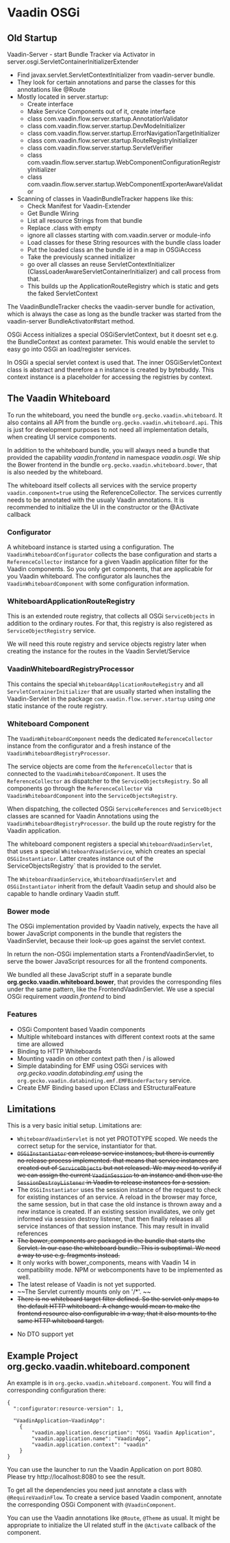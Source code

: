 # Vaadin OSGi

## Old Startup

Vaadin-Server - start Bundle Tracker via Activator in server.osgi.ServletContainerInitializerExtender

* Find javax.servlet.ServletContextInitializer from vaadin-server bundle. 
* They look for certain annotations and parse the classes for this annotations like @Route
* Mostly located in server.startup:
    * Create interface
    * Make Service Components out of it, create interface
    * class com.vaadin.flow.server.startup.AnnotationValidator
    * class com.vaadin.flow.server.startup.DevModeInitializer
    * class com.vaadin.flow.server.startup.ErrorNavigationTargetInitializer
    * class com.vaadin.flow.server.startup.RouteRegistryInitializer
    * class com.vaadin.flow.server.startup.ServletVerifier
    * class com.vaadin.flow.server.startup.WebComponentConfigurationRegistryInitializer
    * class com.vaadin.flow.server.startup.WebComponentExporterAwareValidator
* Scanning of classes in VaadinBundleTracker happens like this:
    * Check  Manifest for Vaadin-Extender
    * Get Bundle Wiring
    * List all resource Strings from that bundle
    * Replace .class with empty
    * ignore all classes starting with com.vaadin.server or module-info
    * Load classes for these String resources with the bundle class loader
    * Put the loaded class an the bundle id in a map in OSGiAccess
    * Take the previously scanned initializer
    * go over all classes an reuse ServletContextInitializer (ClassLoaderAwareServletContainerInitializer) and call process from that.
    * This builds up the ApplicationRouteRegistry which is static and gets the faked ServletContext

The VaadinBundleTracker checks the vaadin-server bundle for activation, which is always the case as long as the bundle tracker was started from the vaadin-server BundleActivator#start method.

OSGi Access initializes a special OSGiServletContext, but it doesnt set e.g. the BundleContext as context parameter. This would enable the servlet to easy go into OSGi an load/register services. 

In OSGi a special servlet context is used that. The inner OSGiServletContext class is abstract and therefore a n instance is created by bytebuddy. This context instance is a placeholder for accessing the registries by context.

## The Vaadin Whiteboard

To run the whiteboard, you need the bundle `org.gecko.vaadin.whiteboard`. It also contains all API from the bundle `org.gecko.vaadin.whiteboard.api`. This is just for development purposes to not need all implementation details, when creating UI service components.

In addition to the whiteboard bundle, you will always need a bundle that provided the capability *vaadin.frontend* in namespace *vaadin.osgi*. We ship the Bower frontend in the bundle `org.gecko.vaadin.whiteboard.bower`, that is also needed by the whiteboard.

The whiteboard itself collects all services with the service property `vaadin.component=true` using the ReferenceCollector. The services currently needs to be annotated with the usualy Vaadin annotations. It is recommended to initialize the UI in the constructor or the @Activate callback

### Configurator
A whiteboard instance is started using a configuration. The `VaadinWhiteboardConfigurator` collects the base configuration and starts a `ReferenceCollector` instance for a given Vaadin application filter for the Vaadin components. So you only get components, that are applicable for you Vaadin whiteboard. The configurator als launches the `VaadinWhiteboardComponent` with some configuration information.

### WhiteboardApplicationRouteRegistry

This is an extended route registry, that collects all OSGi `ServiceObjects` in addition to the ordinary routes. For that, this registry is also registered as `ServiceObjectRegistry` service.

We will need this route registry and service objects registry later when creating the instance for the routes in the Vaadin Servlet/Service

### VaadinWhiteboardRegistryProcessor

This contains the special `WhiteboardApplicationRouteRegistry` and all `ServletContainerInitializer` that are usually started when installing the Vaadin-Servlet in the package `com.vaadin.flow.server.startup` using *one* static instance of the route registry.

### Whiteboard Component

The `VaadinWhiteboardComponent` needs the dedicated `ReferenceCollector` instance from the configurator and a fresh instance of the `VaadinWhiteboardRegistryProcessor`.

The service objects are come from the `ReferenceCollector` that is connected to the `VaadinWhiteboardComponent`. It uses the `ReferenceCollector` as dispatcher to the `ServiceObjectsRegistry`. So all components go through the `ReferenceCollector` via `VaadinWhiteboardComponent` into the `ServiceObjectsRegistry`. 

When dispatching, the collected OSGi `ServiceReferences` and `ServiceObject` classes are scanned for Vaadin Annotations using the `VaadinWhiteboardRegistryProcessor`. the build up the route registry for the Vaadin application.

The whiteboard component registers a special `WhiteboardVaadinServlet`, that uses a special `WhiteboardVaadinService`, which creates an special `OSGiInstantiator`. Latter creates instance out of the ServiceObjectsRegistry` that is provided to the servlet. 

The `WhiteboardVaadinService`, `WhiteboardVaadinServlet` and `OSGiInstantiator` inherit from the default Vaadin setup and should also be capable to handle ordinary Vaadin stuff.

### Bower mode

The OSGi implementation provided by Vaadin natively, expects the have all bower JavaScript components in the bundle that registers the VaadinServlet, because their look-up goes against the servlet context.

In return the non-OSGi implementation starts a FrontendVaadinServlet, to serve the bower JavaScript resources for all the frontend components.

We bundled all these JavaScript stuff in a separate bundle **org.gecko.vaadin.whiteboard.bower**, that provides the corresponding files under the same pattern, like the FrontendVaadinServlet. We use a special 
OSGi requirement *vaadin.frontend* to bind

### Features

* OSGi Compontent based Vaadin components
* Multiple whiteboard instances with different context roots at the same time are allowed
* Binding to HTTP Whiteboards
* Mounting vaadin on other context path then / is allowed
* Simple databinding for EMF using OSGi services with *org.gecko.vaadin.databinding.emf* using the `org.gecko.vaadin.databinding.emf.EMFBinderFactory` service.
* Create EMF Binding based upon EClass and EStructuralFeature

## Limitations

This is a very basic initial setup. Limitations are:

* `WhiteboardVaadinServlet` is not yet PROTOTYPE scoped. We needs the correct setup for the service, instantiator for that.
* ~~`OSGiInstantiator` can release service instances, but there is currently no release process implemented. that means that service instances are created  out of `ServiceObjects` but not released. We may need to verify if we can assign the current `VaadinSession` to an instance and then use the `SessionDestroyListener` in Vaadin to release instances for a session.~~
* The `OSGiInstantiator` uses the session instance of the request to check for existing instances of an service. A reload in the browser may force, the same session, but in that case the old instance is thrown away and a new instance is created. If an existing session invalidates, we only get informed via session destroy listener, that then finally releases all service instances of that session instance. This may result in invalid references
* ~~The bower_components are packaged in the bundle that starts the Servlet. In our case the whiteboard bundle. This is suboptimal. We need a way to use e.g. fragments instead.~~
* It only works with bower_components, means with Vaadin 14 in compatibility mode. NPM or webcomponents have to be implemented as well.
* The latest release of Vaadin is not yet supported.
* ~~The Servlet currently mounts only on '/*'. ~~
* ~~There is no whiteboard target filter defined. So the servlet only maps to the default HTTP whiteboard. A change would mean to make the frontend resource also configurable in a way, that it also mounts to the same HTTP whiteboard target.~~
- No DTO support yet

## Example Project org.gecko.vaadin.whiteboard.component

An example is in `org.gecko.vaadin.whiteboard.component`. You will find a corresponding configuration there:

```
{
  ":configurator:resource-version": 1,
  
  "VaadinApplication~VaadinApp": 
	{
		"vaadin.application.description": "OSGi Vaadin Application",
		"vaadin.application.name": "VaadinApp",
		"vaadin.application.context": "vaadin"
	}
}
```

You can use the launcher to run the Vaadin Application on port 8080. Please try http://localhost:8080 to see the result.

To get all the dependencies you need just annotate a class with `@RequireVaadinFlow`. To create a service based Vaadin component, annotate the corresponding OSGi Component with `@VaadinComponent`.

You can use the Vaadin annotations like `@Route`, `@Theme` as usual. It might be appropriate to initialize the UI related stuff in the `@Activate` callback of the component.

